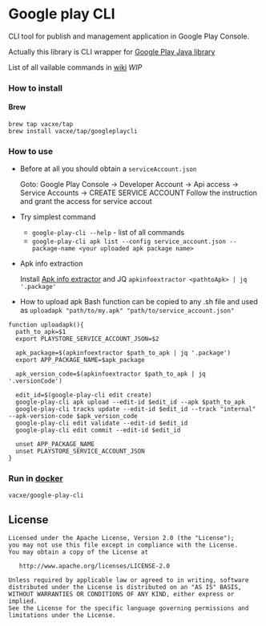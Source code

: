 # Google play CLI
CLI tool for publish and management application in Google Play Console.

Actually this library is CLI wrapper for [Google Play Java library](https://developers.google.com/android-publisher/api-ref)

List of all vailable commands in [wiki](https://github.com/Vacxe/google-play-cli/wiki/Google-Play-CLI) *WIP*

### How to install
#### Brew

```
brew tap vacxe/tap
brew install vacxe/tap/googleplaycli
```

### How to use
* Before at all you should obtain a `serviceAccount.json`

  Goto: Google Play Console -> Developer Account -> Api access -> Service Accounts -> CREATE SERVICE ACCOUNT
  Follow the instruction and grant the access for service accout
* Try simplest command
  * ```google-play-cli --help``` - list of all commands
  * ```google-play-cli apk list --config service_account.json --package-name <your uploaded apk package name>```
  
* Apk info extraction
  
  Install [Apk info extractor](https://github.com/Vacxe/apk-info-extractor) and JQ `apkinfoextractor <pathtoApk> | jq '.package'`
  
* How to upload apk
Bash function can be copied to any .sh file and used as `uploadapk "path/to/my.apk" "path/to/service_account.json"`

```
function uploadapk(){
  path_to_apk=$1
  export PLAYSTORE_SERVICE_ACCOUNT_JSON=$2

  apk_package=$(apkinfoextractor $path_to_apk | jq '.package')
  export APP_PACKAGE_NAME=$apk_package

  apk_version_code=$(apkinfoextractor $path_to_apk | jq '.versionCode')

  edit_id=$(google-play-cli edit create)
  google-play-cli apk upload --edit-id $edit_id --apk $path_to_apk
  google-play-cli tracks update --edit-id $edit_id --track "internal" --apk-version-code $apk_version_code
  google-play-cli edit validate --edit-id $edit_id
  google-play-cli edit commit --edit-id $edit_id

  unset APP_PACKAGE_NAME
  unset PLAYSTORE_SERVICE_ACCOUNT_JSON
}
```  

### Run in [docker](https://hub.docker.com/repository/docker/vacxe/google-play-cli)

```
vacxe/google-play-cli
```


License
-------

    Licensed under the Apache License, Version 2.0 (the "License");
    you may not use this file except in compliance with the License.
    You may obtain a copy of the License at

       http://www.apache.org/licenses/LICENSE-2.0

    Unless required by applicable law or agreed to in writing, software
    distributed under the License is distributed on an "AS IS" BASIS,
    WITHOUT WARRANTIES OR CONDITIONS OF ANY KIND, either express or implied.
    See the License for the specific language governing permissions and
    limitations under the License.
